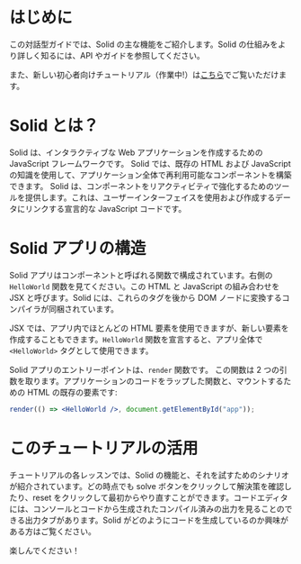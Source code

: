 # はじめに

この対話型ガイドでは、Solid の主な機能をご紹介します。Solid の仕組みをより詳しく知るには、API やガイドを参照してください。

また、新しい初心者向けチュートリアル（作業中!）は[こちら](https://docs.solidjs.com/tutorials/getting-started-with-solid/)でご覧いただけます。

# Solid とは？

Solid は、インタラクティブな Web アプリケーションを作成するための JavaScript フレームワークです。
Solid では、既存の HTML および JavaScript の知識を使用して、アプリケーション全体で再利用可能なコンポーネントを構築できます。
Solid は、コンポーネントをリアクティビティで強化するためのツールを提供します。これは、ユーザーインターフェイスを使用および作成するデータにリンクする宣言的な JavaScript コードです。

# Solid アプリの構造

Solid アプリはコンポーネントと呼ばれる関数で構成されています。右側の `HelloWorld` 関数を見てください。この HTML と JavaScript の組み合わせを JSX と呼びます。Solid には、これらのタグを後から DOM ノードに変換するコンパイラが同梱されています。

JSX では、アプリ内でほとんどの HTML 要素を使用できますが、新しい要素を作成することもできます。`HelloWorld` 関数を宣言すると、アプリ全体で `<HelloWorld>` タグとして使用できます。

Solid アプリのエントリーポイントは、`render` 関数です。 この関数は 2 つの引数を取ります。アプリケーションのコードをラップした関数と、マウントするための HTML の既存の要素です:

```jsx
render(() => <HelloWorld />, document.getElementById("app"));
```

# このチュートリアルの活用

チュートリアルの各レッスンでは、Solid の機能と、それを試すためのシナリオが紹介されています。どの時点でも solve ボタンをクリックして解決策を確認したり、reset をクリックして最初からやり直すことができます。コードエディタには、コンソールとコードから生成されたコンパイル済みの出力を見ることのできる出力タブがあります。Solid がどのようにコードを生成しているのか興味がある方はご覧ください。

楽しんでください！
